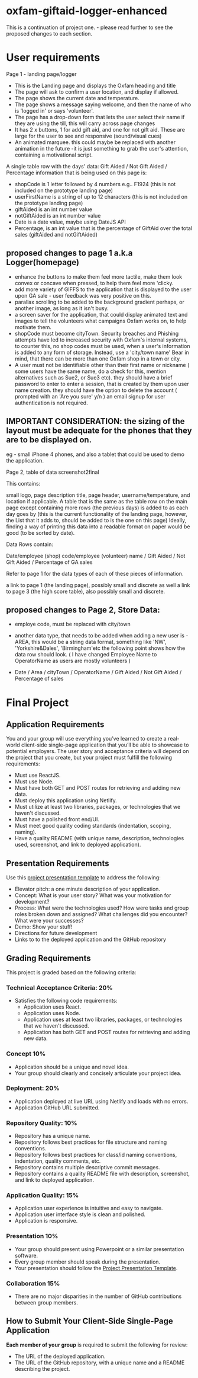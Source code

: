 # oxfam-giftaid-logger-enhanced

This is a continuation of project one. - please read further to see the proposed changes to each section.

# User requirements

Page 1 - landing page/logger

- This is the Landing page and displays the Oxfam heading and title
- The page will ask to confirm a user location, and display if allowed.
- The page shows the current date and temperature.
- The page shows a message saying welcome, and then the name of who is 'logged in' or says 'volunteer'.
- The page has a drop-down form that lets the user select their name if they are using the till, this will carry across page changes
- It has 2 x buttons, 1 for add gift aid, and one for not gift aid. These are large for the user to see and responsive (sound/visual cues)
- An animated marquee. this could maybe be replaced with another animation in the future -it is just something to grab the user's attention, containing a motivational script.

A single table row with the days' data: Gift Aided / Not Gift Aided / Percentage
information that is being used on this page is:

- shopCode is 1 letter followed by 4 numbers e.g.. F1924 (this is not included on the prototype landing page)
- userFirstName is a string of up to 12 characters (this is not included on the prototype landing page)
- giftAided is an int number value
- notGiftAided is an int number value
- Date is a date value, maybe using DateJS API
- Percentage, is an int value that is the percentage of GiftAid over the total sales (giftAided and notGiftAided)

## proposed changes to page 1 a.k.a Logger(homepage)
- enhance the buttons to make them feel more tactile, make them look convex or concave when pressed, to help them feel more 'clicky.
- add more variety of GIFFS to the application that is displayed to the user upon GA sale - user feedback was very positive on this.
- parallax scrolling to be added to the background gradient perhaps, or another image, as long as it isn't busy.
- a screen saver for the application, that could display animated text and images to tell the volunteers what campaigns Oxfam works on, to help motivate them.
- shopCode must become cityTown. Security breaches and Phishing attempts have led to increased security with Oxfam's internal systems, to counter this, no shop codes must be used, when a user's information is added to any form of storage. Instead, use a 'city/town name' Bear in mind, that there can be more than one Oxfam shop in a town or city.
- A user must not be identifiable other than their first name or nickname ( some users have the same name, do a check for this, mention alternatives such as Sue2, or Sue3 etc). they should have a brief password to enter to enter a session, that is created by them upon user name creation. they should have the option to delete the account ( prompted with an 'Are you sure' y/n ) an email signup for user authentication is not required.
  

## IMPORTANT CONSIDERATION: the sizing of the layout must be adequate for the phones that they are to be displayed on.
eg - small iPhone 4 phones, and also a tablet that could be used to demo the application.

Page 2, table of data
screenshot2final

This contains:

small logo, page description title, page header, username/temperature, and location if applicable.
A table that is the same as the table row on the main page except containing more rows (the previous days) is added to as each day goes by (this is the current functionality of the landing page, however, the List that it adds to, should be added to is the one on this page) Ideally, finding a way of printing this data into a readable format on paper would be good (to be sorted by date).

Data Rows contain:

Date/employee (shop) code/employee (volunteer) name / Gift Aided / Not Gift Aided / Percentage of GA sales

Refer to page 1 for the data types of each of these pieces of information.

a link to page 1 (the landing page), possibly small and discrete as well
a link to page 3 (the high score table), also possibly small and discrete.

## proposed changes to Page 2, Store Data:

- employe code, must be replaced with city/town

- another data type, that needs to be added when adding a new user is - AREA, this would be a string data format, something like 'NW', 'Yorkshire&Dales', 'Birmingham'etc
  the following point shows how the data row should look. ( I have changed Employee Name to OperatorName as users are mostly volunteers )

- Date / Area / cityTown / OperatorName / Gift Aided / Not Gift Aided / Percentage of sales

# Final Project
## Application Requirements
You and your group will use everything you’ve learned to create a real-world client-side single-page application that you’ll be able to showcase to potential employers. The user story and acceptance criteria will depend on the project that you create, but your project must fulfill the following requirements:
* Must use ReactJS.
* Must use Node.
* Must have both GET and POST routes for retrieving and adding new data.
* Must deploy this application using Netlify.
* Must utilize at least two libraries, packages, or technologies that we haven't discussed.
* Must have a polished front end/UI.
* Must meet good quality coding standards (indentation, scoping, naming).
* Have a quality README (with unique name, description, technologies used, screenshot, and link to deployed application).
## Presentation Requirements
Use this [project presentation template](https://docs.google.com/presentation/d/1_u8TKy5zW5UlrVQVnyDEZ0unGI2tjQPDEpA0FNuBKAw/edit?usp=sharing) to address the following:
* Elevator pitch: a one minute description of your application.
* Concept: What is your user story? What was your motivation for development?
* Process: What were the technologies used? How were tasks and group roles broken down and assigned? What challenges did you encounter? What were your successes?
* Demo: Show your stuff!
* Directions for future development
* Links to to the deployed application and the GitHub repository
## Grading Requirements
This project is graded based on the following criteria:
### Technical Acceptance Criteria: 20%
* Satisfies the following code requirements:
  * Application uses React.
  * Application uses Node.
  * Application uses at least two libraries, packages, or technologies that we haven't discussed.
  * Application has both GET and POST routes for retrieving and adding new data.
### Concept 10%
* Application should be a unique and novel idea.
* Your group should clearly and concisely articulate your project idea.
### Deployment: 20%
* Application deployed at live URL using Netlify and loads with no errors.
* Application GitHub URL submitted.
### Repository Quality: 10%
* Repository has a unique name.
* Repository follows best practices for file structure and naming conventions.
* Repository follows best practices for class/id naming conventions, indentation, quality comments, etc.
* Repository contains multiple descriptive commit messages.
* Repository contains a quality README file with description, screenshot, and link to deployed application.
### Application Quality: 15%
* Application user experience is intuitive and easy to navigate.
* Application user interface style is clean and polished.
* Application is responsive.
### Presentation 10%
* Your group should present using Powerpoint or a similar presentation software.
* Every group member should speak during the presentation.
* Your presentation should follow the [Project Presentation Template](https://docs.google.com/presentation/d/10QaO9KH8HtUXj__81ve0SZcpO5DbMbqqQr4iPpbwKks/edit?usp=sharing).
### Collaboration 15%
* There are no major disparities in the number of GitHub contributions between group members.
## How to Submit Your Client-Side Single-Page Application
**Each member of your group** is required to submit the following for review:
* The URL of the deployed application.
* The URL of the GitHub repository, with a unique name and a README describing the project.
